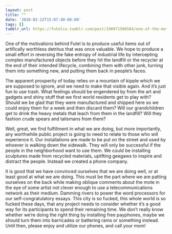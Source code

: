 ```yaml
---
layout: post
title: ""
date: '2020-02-22T15:07:40-08:00'
tags: []
tumblr_url: https://futelco.tumblr.com/post/190971506584/one-of-the-motivations-behind-futel-is-to-produce
---
```

One of the motivations behind Futel is to produce useful items out of artifically worthless detritus that was once valuable. We hope to produce a small effort in reversing the fake entropy of industrial life by intercepting complex manufactured objects before they hit the landfill or the recycler at the end of their intended lifecycle, combining them with other junk, turning them into something new, and putting them back in people’s faces.

The apparent prosperity of today relies on a mountain of kipple which we are supposed to ignore, and we need to make that visible again. And it’s just fun to use trash. What feelings should be engendered by from the art and gadgets and shiny stuff that we first world residents get to play with? Should we be glad that they were manufactured and shipped here so we could enjoy them for a week and then discard them? Will our grandchildren get to drink the heavy metals that leach from them in the landfill? Will they fashion crude spears and talismans from them?

Well, great, we find fulfillment in what we are doing, but more importantly, any worthwhile public project is going to need to relate to those who will experience it. Our installations are made to be put on the street and used by whoever is walking down the sidewalk. They will only be successful if the people in the neighborhood want to use them. We could be installing sculptures made from recycled materials, uplifting geegaws to inspire and distract the people. Instead we created a phone company.

It is good that we have convinced ourselves that we are doing well, or at least good at what we are doing. This must be the part where we are patting ourselves on the back while making oblique comments about the mote in the eye of some artist not clever enough to use a telecommunications network as their medium. Damming rivers to power the word processors for our self-congratulatory essays. This city is so fucked, this whole world is so fucked these days, that any project needs to consider whether it’s a good way for its participants to spend their remaining time. We don’t really know whether we’re doing the right thing by installing free payphones, maybe we should turn them into barricades or battering rams or something instead. Until then, please enjoy and utilize our phones, and call your mom!

